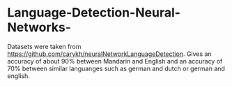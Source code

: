 # Language-Detection-Neural-Networks-

Datasets were taken from https://github.com/carykh/neuralNetworkLanguageDetection. 
Gives an accuracy of about 90% between Mandarin and English and an accuracy of 70% between similar languanges such as german and dutch or german and english.
